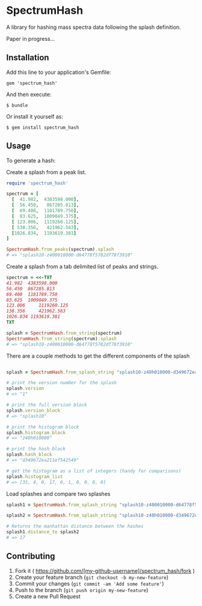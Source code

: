 # SpectrumHash

A library for hashing mass spectra data following the splash definition.

Paper in progress...

## Installation

Add this line to your application's Gemfile:

    gem 'spectrum_hash'

And then execute:

    $ bundle

Or install it yourself as:

    $ gem install spectrum_hash

## Usage

To generate a hash:

Create a splash from a peak list.
```ruby
require 'spectrum_hash'

spectrum = [
  [  41.982,  4383598.000],
  [  56.450,   867285.813],
  [  69.408,  1181789.750],
  [  83.625,  1009049.375],
  [ 123.006,  1119260.125],
  [ 538.356,   421962.563],
  [1026.834,  1193619.381]
]

SpectrumHash.from_peaks(spectrum).splash
# => "splash10-z400010000-d64778f5782df78f3910"
```

Create a splash from a tab delimited list of peaks and strings.
```ruby
spectrum = <<-TXT
41.982  4383598.000
56.450 	867285.813
69.408 	1181789.750
83.625 	1009049.375
123.006 	1119260.125
138.356 	421962.563
1026.834 1193619.381
TXT

splash = SpectrumHash.from_string(spectrum)
SpectrumHash.from_string(spectrum).splash
# => "splash10-z400010000-d64778f5782df78f3910"
```

There are a couple methods to get the different components of the
splash
```ruby

splash = SpectrumHash.from_splash_string "splash10-z40h010000-d349672ea211ef542549"

# print the version number for the splash
splash.version
# => "1"

# print the full version block
splash.version_block
# => "splash10"

# print the histogram block
splash.histogram_block
# => "z40h010000"

# print the hash block
splash.hash_block
# => "d349672ea211ef542549"

# get the histogram as a list of integers (handy for comparisons)
splash.histogram_list
# => [35, 4, 0, 17, 0, 1, 0, 0, 0, 0]

```

Load splashes and compare two splashes
```ruby
splash1 = SpectrumHash.from_splash_string "splash10-z400010000-d64778f5782df78f3910"

splash2 = SpectrumHash.from_splash_string "splash10-z40h010000-d349672ea211ef542549"

# Returns the manhattan distance between the hashes
splash1.distance_to splash2
# => 17
```

## Contributing

1. Fork it ( https://github.com/[my-github-username]/spectrum_hash/fork )
2. Create your feature branch (`git checkout -b my-new-feature`)
3. Commit your changes (`git commit -am 'Add some feature'`)
4. Push to the branch (`git push origin my-new-feature`)
5. Create a new Pull Request
